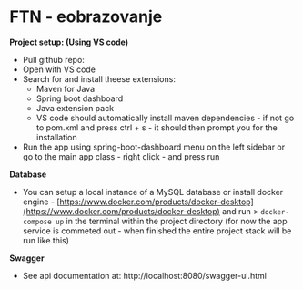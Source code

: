 # FTN - eobrazovanje

**Project setup: (Using VS code)** 

- Pull github repo:
- Open with VS code
- Search for and install theese extensions:
	- Maven for Java
	- Spring boot dashboard
	- Java extension pack
	- VS code should automatically install maven dependencies - if not go to pom.xml and press ctrl + s - it should then prompt you for the installation
- Run the app using spring-boot-dashboard menu on the left sidebar or go to the main app class - right click - and press run

**Database**
* You can setup a local instance of a MySQL database or install docker engine - [https://www.docker.com/products/docker-desktop](https://www.docker.com/products/docker-desktop) and run > `docker-compose up` in the terminal within the project directory (for now the app service is commeted out - when finished the entire project stack will be run like this)

**Swagger**
- See api documentation at: http://localhost:8080/swagger-ui.html
